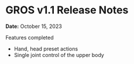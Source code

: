 # GROS v1.1 Release Notes

**Date:** October 15, 2023

Features completed

* Hand, head preset actions
* Single joint control of the upper body
